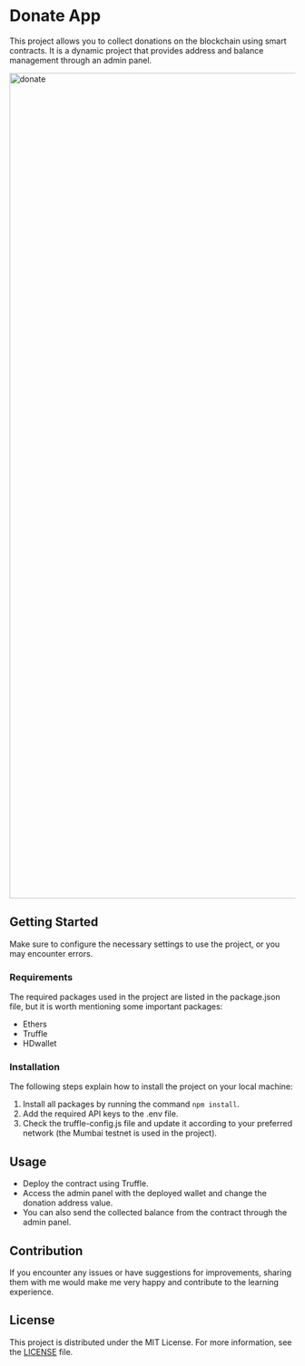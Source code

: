 # Donate App

This project allows you to collect donations on the blockchain using smart contracts. It is a dynamic project that provides address and balance management through an admin panel.

<img width="1455" alt="donate" src="https://github.com/afurgapil/donate-app/assets/99171546/f6c6da16-bcfa-4974-afc3-e08b1e3b5d7f">


## Getting Started

Make sure to configure the necessary settings to use the project, or you may encounter errors.

### Requirements

The required packages used in the project are listed in the package.json file, but it is worth mentioning some important packages:

- Ethers
- Truffle
- HDwallet

### Installation

The following steps explain how to install the project on your local machine:

1. Install all packages by running the command `npm install`.
2. Add the required API keys to the .env file.
3. Check the truffle-config.js file and update it according to your preferred network (the Mumbai testnet is used in the project).

## Usage

- Deploy the contract using Truffle.
- Access the admin panel with the deployed wallet and change the donation address value.
- You can also send the collected balance from the contract through the admin panel.

## Contribution

If you encounter any issues or have suggestions for improvements, sharing them with me would make me very happy and contribute to the learning experience.

## License

This project is distributed under the MIT License. For more information, see the [LICENSE](LICENSE) file.

